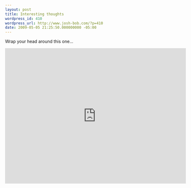 ```yaml
---
layout: post
title: Interesting thoughts
wordpress_id: 410
wordpress_url: http://www.josh-bob.com/?p=410
date: 2009-05-05 21:25:50.000000000 -05:00
---
```

Wrap your head around this one...

<iframe width="595" height="446" src="http://www.youtube.com/embed/cL9Wu2kWwSY" frameborder="0" allowfullscreen></iframe>
